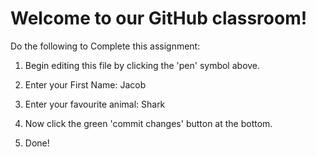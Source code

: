 # Welcome to our GitHub classroom!

Do the following to Complete this assignment:

1. Begin editing this file by clicking the 'pen' symbol above.

2. Enter your First Name:
Jacob
3. Enter your favourite animal:
Shark
4. Now click the green 'commit changes' button at the bottom.

5. Done!
